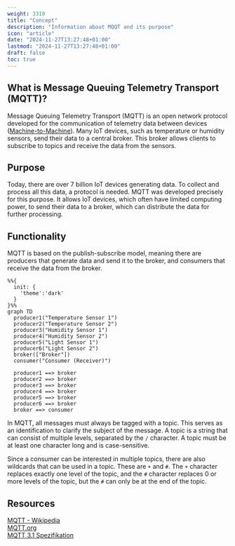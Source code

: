 ```yaml
---
weight: 3310
title: "Concept"
description: "Information about MQQT and its purpose"
icon: "article"
date: "2024-11-27T13:27:48+01:00"
lastmod: "2024-11-27T13:27:48+01:00"
draft: false
toc: true
---
```


## What is Message Queuing Telemetry Transport (MQTT)?

Message Queuing Telemetry Transport (MQTT) is an open network protocol developed
for the communication of telemetry data between devices ([Machine-to-Machine](https://en.wikipedia.org/wiki/Machine_to_Machine)).
Many IoT devices, such as temperature or humidity sensors, send their data to a
central broker. This broker allows clients to subscribe to topics and receive
the data from the sensors.

## Purpose

Today, there are over 7 billion IoT devices generating data. To collect and
process all this data, a protocol is needed. MQTT was developed precisely for
this purpose. It allows IoT devices, which often have limited computing power,
to send their data to a broker, which can distribute the data for further
processing.

## Functionality

MQTT is based on the publish-subscribe model, meaning there are producers that
generate data and send it to the broker, and consumers that receive the data
from the broker.

```mermaid
%%{
  init: {
    'theme':'dark'
  }
}%%
graph TD
  producer1("Temperature Sensor 1")
  producer2("Temperature Sensor 2")
  producer3("Humidity Sensor 1")
  producer4("Humidity Sensor 2")
  producer5("Light Sensor 1")
  producer6("Light Sensor 2")
  broker(["Broker"])
  consumer("Consumer (Receiver)")

  producer1 ==> broker
  producer2 ==> broker
  producer3 ==> broker
  producer4 ==> broker
  producer5 ==> broker
  producer6 ==> broker
  broker ==> consumer
```

In MQTT, all messages must always be tagged with a topic. This serves as an
identification to clarify the subject of the message. A topic is a string that
can consist of multiple levels, separated by the `/` character. A topic must be
at least one character long and is case-sensitive.

Since a consumer can be interested in multiple topics, there are also wildcards
that can be used in a topic. These are `+` and `#`. The `+` character replaces
exactly one level of the topic, and the `#` character replaces 0 or more levels
of the topic, but the `#` can only be at the end of the topic.

## Resources

[MQTT - Wikipedia](https://de.wikipedia.org/wiki/MQTT)  
[MQTT.org](https://mqtt.org/)  
[MQTT 3.1 Spezifikation](https://public.dhe.ibm.com/software/dw/webservices/ws-mqtt/mqtt-v3r1.html)  
